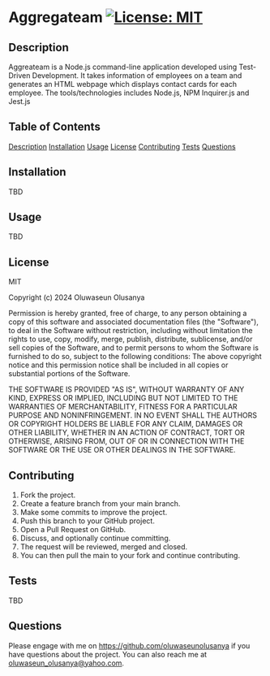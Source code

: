 # Aggregateam                                [![License: MIT](https://img.shields.io/badge/License-MIT-yellow.svg)](https://opensource.org/licenses/MIT)
## Description                       
Aggreateam is a Node.js command-line application developed using Test-Driven Development. It takes information of employees on a team and generates an HTML webpage which displays contact cards for each employee.
The tools/technologies includes Node.js, NPM Inquirer.js and Jest.js

## Table of Contents 
[Description](#description)
[Installation](#installation)
[Usage](#usage) 
[License](#license)
[Contributing](#contributing) 
[Tests](#tests) 
[Questions](#questions)

## Installation 
TBD 

## Usage
TBD

## License 
MIT

Copyright (c) 2024 Oluwaseun Olusanya
    
Permission is hereby granted, free of charge, to any person obtaining a copy of this software and associated documentation files (the "Software"), to deal in the Software without restriction, including without limitation the rights to use, copy, modify, merge, publish, distribute, sublicense, and/or sell copies of the Software, and to permit persons to whom the Software is furnished to do so, subject to the following conditions:
The above copyright notice and this permission notice shall be included in all copies or substantial portions of the Software.
    
THE SOFTWARE IS PROVIDED "AS IS", WITHOUT WARRANTY OF ANY KIND, EXPRESS OR IMPLIED, INCLUDING BUT NOT LIMITED TO THE WARRANTIES OF MERCHANTABILITY, FITNESS FOR A PARTICULAR PURPOSE AND NONINFRINGEMENT. IN NO EVENT SHALL THE AUTHORS OR COPYRIGHT HOLDERS BE LIABLE FOR ANY CLAIM, DAMAGES OR OTHER LIABILITY, WHETHER IN AN ACTION OF CONTRACT, TORT OR OTHERWISE, ARISING FROM, OUT OF OR IN CONNECTION WITH THE SOFTWARE OR THE USE OR OTHER DEALINGS IN THE SOFTWARE.

## Contributing 
1. Fork the project.
2. Create a feature branch from your main branch.
3. Make some commits to improve the project.
4. Push this branch to your GitHub project.
5. Open a Pull Request on GitHub.
6. Discuss, and optionally continue committing.
7. The request will be reviewed, merged and closed.
8. You can then pull the main to your fork and continue contributing.


    
## Tests
TBD

## Questions
Please engage with me on https://github.com/oluwaseunolusanya if you have questions about the project. You can also reach me at oluwaseun_olusanya@yahoo.com.

